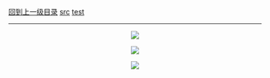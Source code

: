 [回到上一级目录](https://github.com/zhaochenyou/Way-to-Algorithm/blob/master/Chapter-2-Search/README.md)
[src](https://github.com/zhaochenyou/Way-to-Algorithm/raw/master/Chapter-1-Sort/src/BidirectionalBreadthSearch.hpp)
[test](https://github.com/zhaochenyou/Way-to-Algorithm/raw/master/Chapter-1-Sort/src/BidirectionalBreadthSearch.cpp)

----------
<p align="center"><img src="https://github.com/zhaochenyou/Way-to-Algorithm/raw/master/Chapter-2-Search/res/BidirectionalBreadthSearch1.png" /></p>
<p align="center"><img src="https://github.com/zhaochenyou/Way-to-Algorithm/raw/master/Chapter-2-Search/res/BidirectionalBreadthSearch2.png" /></p>
<p align="center"><img src="https://github.com/zhaochenyou/Way-to-Algorithm/raw/master/Chapter-2-Search/res/BidirectionalBreadthSearch3.png" /></p>

